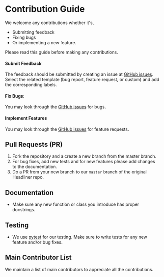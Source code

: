 # Contribution Guide

We welcome any contributions whether it's,

- Submitting feedback
- Fixing bugs
- Or implementing a new feature.

Please read this guide before making any contributions.

#### Submit Feedback
The feedback should be submitted by creating an issue at [GitHub issues](https://github.com/as-ideas/headliner/issues).
Select the related template (bug report, feature request, or custom) and add the corresponding labels.

#### Fix Bugs:
You may look through the [GitHub issues](https://github.com/as-ideas/headliner/issues) for bugs.

#### Implement Features
You may look through the [GitHub issues](https://github.com/as-ideas/headliner/issues) for feature requests.

## Pull Requests (PR)
1. Fork the repository and a create a new branch from the master branch.
2. For bug fixes, add new tests and for new features please add changes to the documentation.
3. Do a PR from your new branch to our `master` branch of the original Headliner repo.

## Documentation
- Make sure any new function or class you introduce has proper docstrings.

## Testing
- We use [pytest](https://docs.pytest.org/en/latest/) for our testing. Make sure to write tests for any new feature and/or bug fixes.

## Main Contributor List
We maintain a list of main contributors to appreciate all the contributions.